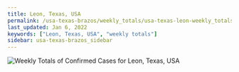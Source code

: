 ```yaml
---
title: Leon, Texas, USA
permalink: /usa-texas-brazos/weekly_totals/usa-texas-leon-weekly_totals.html
last_updated: Jan 6, 2022
keywords: ["Leon, Texas, USA", "weekly totals"]
sidebar: usa-texas-brazos_sidebar
---
```


![Weekly Totals of Confirmed Cases for Leon, Texas, USA](/covid_tracker/images/graphs/usa-texas-leon-weekly_totals_graph.png)
